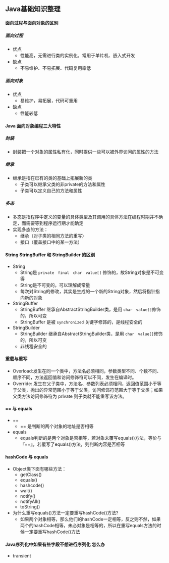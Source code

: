 ## Java基础知识整理
#### 面向过程与面向对象的区别
##### 面向过程
* 优点
    * 性能高，无需进行类的实例化，常用于单片机、嵌入式开发
* 缺点
    * 不易维护、不易拓展、代码复用率低
##### 面向对象
* 优点
    * 易维护，易拓展，代码可重用
* 缺点
    * 性能较低

#### Java 面向对象编程三大特性
##### 封装
* 封装把一个对象的属性私有化，同时提供一些可以被外界访问的属性的方法
##### 继承
* 继承是指在已有的类的基础上拓展新的类
    * 子类可以继承父类的非private的方法和属性
    * 子类可以定义自己的方法和属性

##### 多态
* 多态是指程序中定义的变量的具体类型及其调用的具体方法在编程时期并不确定，而需要等到程序运行期才能确定
* 实现多态的方法：
    * 继承（对子类的相同方法的重写）
    * 接口（覆盖接口中的某一方法）

#### String StringBuffer 和 StringBuilder 的区别
* String
    * String是 `private　final　char　value[]` 修饰的，故String对象是不可变得
    * String是不可变的，可以理解成常量
    * 每次对String的修改，其实是生成的一个新的String对象，然后将指针指向新的对象
* StringBuffer
    * StringBuffer 继承自AbstractStringBuilder类，是用 `char　value[]`修饰的，所以可变
    * StringBuffer 是被 `synchronized` 关键字修饰的，是线程安全的
* StringBuilder
    * StringBuilder 继承自AbstractStringBuilder类，是用 `char　value[]`修饰的，所以可变
    * 非线程安全的
    
#### 重载与重写
* Overload:发生在同一个类中，方法名必须相同，参数类型不同、个数不同、顺序不同，方法返回值和访问修饰符可以不同，发生在编译时。 
* Override: 发生在父子类中，方法名、参数列表必须相同，返回值范围小于等于父类，抛出的异常范围小于等于父类，访问修饰符范围大于等于父类；如果父类方法访问修饰符为 private 则子类就不能重写该方法。

#### == 与 equals
* == 
    * == 是判断的两个对象的地址是否相等
* equals
    * equals判断的是两个对象是否相等，若对象未覆写equals()方法，等价与 『==』，若覆写了equals()方法，则判断内容是否相等

#### hashCode 与 equals
* Object类下面有哪些方法：
    * getClass()
    * equals()
    * hashcode()
    * wait()
    * notify()
    * notifyAll()
    * toString()
*  为什么重写equals()方法一定要重写hashCode()方法?
    * 如果两个对象相等，那么他们的hashCode一定相等，反之则不然，如果两个的hashCode相等，未必对象是相等的，所以在重写equals方法的时候一定要重写hashCode()方法

#### Java序列化中如果有些字段不想进行序列化 怎么办
* transient

